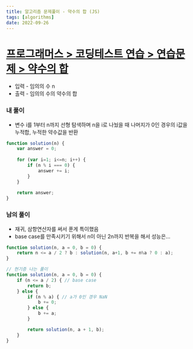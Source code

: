 ```yaml
---
title: 알고리즘 문제풀이 - 약수의 합 (JS)
tags: [algorithms]
date: 2022-09-26
---
```


# **[프로그래머스 > 코딩테스트 연습 > 연습문제 > 약수의 합](https://school.programmers.co.kr/learn/courses/30/lessons/12928)**

- 입력 - 임의의 수 n
- 출력 - 임의의 수의 약수의 합

### **내 풀이**

- 변수 i를 1부터 n까지 선형 탐색하며 n을 i로 나눴을 때 나머지가 0인 경우의 i값을 누적합, 누적한 약수값을 반환

```js
function solution(n) {
    var answer = 0;
    
    for (var i=1; i<=n; i++) {
        if (n % i === 0) {
            answer += i;
        }
    }
    
    return answer;
}
```

### **남의 풀이**

- 재귀, 삼항연산자를 써서 푼게 특이했음
- base case를 만족시키기 위해서 n이 아닌 2n까지 반복을 해서 성능은...

```js
function solution(n, a = 0, b = 0) {
    return n <= a / 2 ? b : solution(n, a+1, b += n%a ? 0 : a);
}

// 현기증 나는 풀이
function solution(n, a = 0, b = 0) {
    if (n <= a / 2) { // base case
        return b;
    } else {
        if (n % a) { // a가 0인 경우 NaN
            b += 0;
        } else {
            b += a;
        }

        return solution(n, a + 1, b);
    }
}
```

